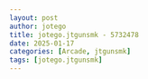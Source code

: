 ```yaml
---
layout: post
author: jotego
title: jotego.jtgunsmk - 5732478
date: 2025-01-17
categories: [Arcade, jtgunsmk]
tags: [jotego.jtgunsmk]
---
```



